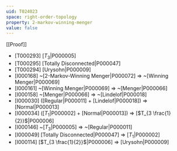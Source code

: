 ```yaml
---
uid: T024023
space: right-order-topology
property: 2-markov-winning-menger
value: false
---
```

[[Proof]]

* [T000293] [$T_3$|P000005]
* [T000295] [Totally Disconnected|P000047]
* [T000294] [Urysohn|P000009]
* [I000168] ~[2-Markov-Winning Menger|P000072] => ~[Winning Menger|P000069]
* [I000161] ~[Winning Menger|P000069] => ~[Menger|P000066]
* [I000158] ~[Menger|P000066] => ~[Lindelof|P000018]
* [I000030] ([Regular|P000011] + [Lindelof|P000018]) => [Normal|P000013]
* [I000034] ([$T_1$|P000002] + [Normal|P000013]) => [$T_{3 \frac{1}{2}}$|P000006]
* [I000146] ~[$T_3$|P000005] => ~[Regular|P000011]
* [I000049] [Totally Disconnected|P000047] => [$T_1$|P000002]
* [I000114] [$T_{3 \frac{1}{2}}$|P000006] => [Urysohn|P000009]


